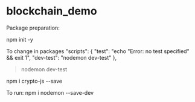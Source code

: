 # blockchain_demo

Package preparation:

npm init -y

To change in packages
"scripts": {
"test": "echo \"Error: no test specified\" && exit 1",
"dev-test": "nodemon dev-test"
},

> nodemon dev-test

npm i crypto-js --save

To run: npm i nodemon --save-dev
